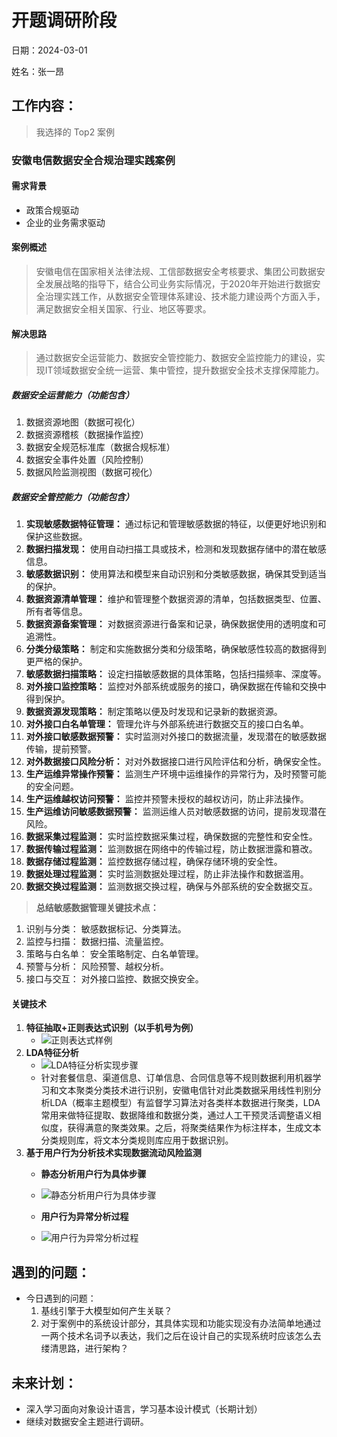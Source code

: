 # 开题调研阶段
日期：2024-03-01

姓名：张一昂
## 工作内容：
> 我选择的 Top2 案例

### 安徽电信数据安全合规治理实践案例

#### 需求背景
- 政策合规驱动
- 企业的业务需求驱动

#### 案例概述
> 安徽电信在国家相关法律法规、工信部数据安全考核要求、集团公司数据安全发展战略的指导下，结合公司业务实际情况，于2020年开始进行数据安全治理实践工作，从数据安全管理体系建设、技术能力建设两个方面入手，满足数据安全相关国家、行业、地区等要求。

#### 解决思路
> 通过数据安全运营能力、数据安全管控能力、数据安全监控能力的建设，实现IT领域数据安全统一运营、集中管控，提升数据安全技术支撑保障能力。

##### 数据安全运营能力（功能包含）
1. 数据资源地图（数据可视化）
1. 数据资源稽核（数据操作监控）
1. 数据安全规范标准库（数据合规标准）
1. 数据安全事件处置（风险控制）
1. 数据风险监测视图（数据可视化）

##### 数据安全管控能力（功能包含）
1. **实现敏感数据特征管理：** 通过标记和管理敏感数据的特征，以便更好地识别和保护这些数据。
2. **数据扫描发现：** 使用自动扫描工具或技术，检测和发现数据存储中的潜在敏感信息。
3. **敏感数据识别：** 使用算法和模型来自动识别和分类敏感数据，确保其受到适当的保护。
4. **数据资源清单管理：** 维护和管理整个数据资源的清单，包括数据类型、位置、所有者等信息。
5. **数据资源备案管理：** 对数据资源进行备案和记录，确保数据使用的透明度和可追溯性。
6. **分类分级策略：** 制定和实施数据分类和分级策略，确保敏感性较高的数据得到更严格的保护。
7. **敏感数据扫描策略：** 设定扫描敏感数据的具体策略，包括扫描频率、深度等。
8. **对外接口监控策略：** 监控对外部系统或服务的接口，确保数据在传输和交换中得到保护。
9. **数据资源发现策略：** 制定策略以便及时发现和记录新的数据资源。
10. **对外接口白名单管理：** 管理允许与外部系统进行数据交互的接口白名单。
11. **对外接口敏感数据预警：** 实时监测对外接口的数据流量，发现潜在的敏感数据传输，提前预警。
12. **对外数据接口风险分析：** 对对外数据接口进行风险评估和分析，确保安全性。
13. **生产运维异常操作预警：** 监测生产环境中运维操作的异常行为，及时预警可能的安全问题。
14. **生产运维越权访问预警：** 监控并预警未授权的越权访问，防止非法操作。
15. **生产运维访问敏感数据预警：** 监测运维人员对敏感数据的访问，提前发现潜在风险。
16. **数据采集过程监测：** 实时监控数据采集过程，确保数据的完整性和安全性。
17. **数据传输过程监测：** 监测数据在网络中的传输过程，防止数据泄露和篡改。
18. **数据存储过程监测：** 监控数据存储过程，确保存储环境的安全性。
19. **数据处理过程监测：** 实时监测数据处理过程，防止非法操作和数据滥用。
20. **数据交换过程监测：** 监测数据交换过程，确保与外部系统的安全数据交互。

> **总结敏感数据管理关键技术点：**
1. 识别与分类： 敏感数据标记、分类算法。
1. 监控与扫描： 数据扫描、流量监控。
1. 策略与白名单： 安全策略制定、白名单管理。
1. 预警与分析： 风险预警、越权分析。
1. 接口与交互： 对外接口监控、数据交换安全。

#### 关键技术
1. **特征抽取+正则表达式识别（以手机号为例）**
    - ![正则表达式样例](https://mmbiz.qpic.cn/mmbiz_png/Rn0RurpMxMT7Byiav8z2m2KJLMJwPpUlMxl4ZFItLxfhn1lSla6W53sfE7ct0icBmNj75zOQPkr6zacicHH9pAbHA/640?wx_fmt=png&wxfrom=5&wx_lazy=1&wx_co=1)
1. **LDA特征分析**
    - ![LDA特征分析实现步骤](https://mmbiz.qpic.cn/mmbiz_png/Rn0RurpMxMT7Byiav8z2m2KJLMJwPpUlMkjU7OAicoIwODUotJ7UD7R3KZETQWHckJY1UL6VibpqaQu9icibjlUmj2Q/640?wx_fmt=png&wxfrom=5&wx_lazy=1&wx_co=1) 
    - 针对套餐信息、渠道信息、订单信息、合同信息等不规则数据利用机器学习和文本聚类分类技术进行识别，安徽电信针对此类数据采用线性判别分析LDA（概率主题模型）有监督学习算法对各类样本数据进行聚类，LDA常用来做特征提取、数据降维和数据分类，通过人工干预灵活调整语义相似度，获得满意的聚类效果。之后，将聚类结果作为标注样本，生成文本分类规则库，将文本分类规则库应用于数据识别。
1. **基于用户行为分析技术实现数据流动风险监测**
    - **静态分析用户行为具体步骤**

    - ![静态分析用户行为具体步骤](https://mmbiz.qpic.cn/mmbiz_png/Rn0RurpMxMT7Byiav8z2m2KJLMJwPpUlMFrOevTCGBMbVxCnzdF9gJAOO9JBzUicUU1KmBq0HkVqMQUIjCiaAWzZw/640?wx_fmt=png&wxfrom=5&wx_lazy=1&wx_co=1)

    - **用户行为异常分析过程**

    - ![用户行为异常分析过程](https://mmbiz.qpic.cn/mmbiz_png/Rn0RurpMxMT7Byiav8z2m2KJLMJwPpUlMDCObz3qyratmST5uWWUPUnibiaUoGnxicaHtcYQCztpicsx04479MLu9icQ/640?wx_fmt=png&wxfrom=5&wx_lazy=1&wx_co=1)

## 遇到的问题：

- 今日遇到的问题：
    1. 基线引擎于大模型如何产生关联？
    1. 对于案例中的系统设计部分，其具体实现和功能实现没有办法简单地通过一两个技术名词予以表达，我们之后在设计自己的实现系统时应该怎么去缕清思路，进行架构？

## 未来计划：

- 深入学习面向对象设计语言，学习基本设计模式（长期计划）
- 继续对数据安全主题进行调研。